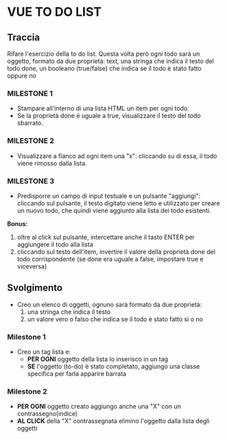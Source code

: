 # VUE TO DO LIST

## Traccia

Rifare l'esercizio della to do list.
Questa volta però ogni todo sarà un oggetto, formato da due proprietà:
text, una stringa che indica il testo del todo
done, un booleano (true/false) che indica se il todo è stato fatto oppure no

### MILESTONE 1

- Stampare all'interno di una lista HTML un item per ogni todo.
- Se la proprietà done è uguale a true, visualizzare il testo del todo sbarrato.

### MILESTONE 2

- Visualizzare a fianco ad ogni item una "x": cliccando su di essa, il todo viene rimosso dalla lista.

### MILESTONE 3

- Predisporre un campo di input testuale e un pulsante "aggiungi": cliccando sul pulsante, il testo digitato viene letto e utilizzato per creare un nuovo todo, che quindi viene aggiunto alla lista dei todo esistenti.

**Bonus:**

1. oltre al click sul pulsante, intercettare anche il tasto ENTER per aggiungere il todo alla lista
2. cliccando sul testo dell'item, invertire il valore della proprietà done del todo corrispondente (se done era uguale a false, impostare true e viceversa)

## Svolgimento

- Creo un elenco di oggetti, ognuno sarà formato da due proprietà:
  1. una stringa che indica il testo
  2. un valore vero o falso che indica se il todo è stato fatto si o no

### Milestone 1

- Creo un tag lista e:
  - **PER OGNI** oggetto della lista lo inserisco in un tag
  - **SE** l'oggetto (to-do) è stato completato, aggiungo una classe specifica per farla apparire barrata

### Milestone 2

- **PER OGNI** oggetto creato aggiungo anche una "X" con un contrassegno(indice)
- **AL CLICK** della "X" contrassegnata elimino l'oggetto dalla lista degli oggetti
